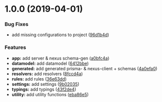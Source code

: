 # 1.0.0 (2019-04-01)


### Bug Fixes

* add missing configurations to project ([96d1b4d](https://github.com/Kandelborg/KATS/commit/96d1b4d))


### Features

* **app:** add server & nexus schema-gen ([a0bfc4a](https://github.com/Kandelborg/KATS/commit/a0bfc4a))
* **datamodel:** add datamodel ([6412bbe](https://github.com/Kandelborg/KATS/commit/6412bbe))
* **generated:** add generated prisma- & nexus-client + schemas ([4a0efa0](https://github.com/Kandelborg/KATS/commit/4a0efa0))
* **resolvers:** add resolvers ([8fccd4a](https://github.com/Kandelborg/KATS/commit/8fccd4a))
* **rules:** add rules ([36e63dd](https://github.com/Kandelborg/KATS/commit/36e63dd))
* **settings:** add settings ([9b02035](https://github.com/Kandelborg/KATS/commit/9b02035))
* **typings:** add typings ([43f2de4](https://github.com/Kandelborg/KATS/commit/43f2de4))
* **utility:** add utility functions ([eba86e5](https://github.com/Kandelborg/KATS/commit/eba86e5))
